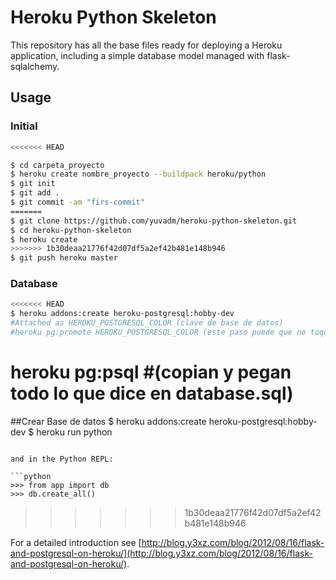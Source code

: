 # Heroku Python Skeleton

This repository has all the base files ready for deploying a Heroku application, including a simple database model managed with flask-sqlalchemy.

## Usage

### Initial

```bash
<<<<<<< HEAD

$ cd carpeta_proyecto
$ heroku create nombre_proyecto --buildpack heroku/python
$ git init
$ git add .
$ git commit -am "firs-commit"
=======
$ git clone https://github.com/yuvadm/heroku-python-skeleton.git
$ cd heroku-python-skeleton
$ heroku create
>>>>>>> 1b30deaa21776f42d07df5a2ef42b481e148b946
$ git push heroku master
```

### Database

```bash
<<<<<<< HEAD
$ heroku addons:create heroku-postgresql:hobby-dev
#Attached as HEROKU_POSTGRESQL_COLOR (clave de base de datos)
#heroku pg:promote HEROKU_POSTGRESQL_COLOR (este paso puede que no toque hacerlo)
```
heroku pg:psql
#(copian y pegan todo lo que dice en database.sql)
=======
##Crear Base de datos
$ heroku addons:create heroku-postgresql:hobby-dev
$ heroku run python
```

and in the Python REPL:

```python
>>> from app import db
>>> db.create_all()
```
>>>>>>> 1b30deaa21776f42d07df5a2ef42b481e148b946

For a detailed introduction see [http://blog.y3xz.com/blog/2012/08/16/flask-and-postgresql-on-heroku/](http://blog.y3xz.com/blog/2012/08/16/flask-and-postgresql-on-heroku/).
